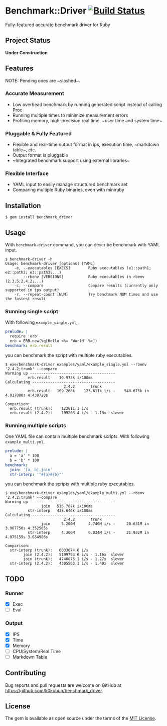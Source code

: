 # Benchmark::Driver [![Build Status](https://travis-ci.org/k0kubun/benchmark_driver.svg?branch=master)](https://travis-ci.org/k0kubun/benchmark_driver)

Fully-featured accurate benchmark driver for Ruby

## Project Status

**Under Construction**

## Features
NOTE: Pending ones are ~slashed~.

### Accurate Measurement

- Low overhead benchmark by running generated script instead of calling Proc
- Running multiple times to minimize measurement errors
- Profiling memory, high-precision real time, ~user time and system time~

### Pluggable & Fully Featured

- Flexible and real-time output format in ips, execution time, ~markdown table~, etc.
- Output format is pluggable
- ~Integrated benchmark support using external libraries~

### Flexible Interface

- YAML input to easily manage structured benchmark set
- Comparing multiple Ruby binaries, even with miniruby

## Installation

```
$ gem install benchmark_driver
```

## Usage

With `benchmark-driver` command, you can describe benchmark with YAML input.

```
$ benchmark-driver -h
Usage: benchmark-driver [options] [YAML]
    -e, --executables [EXECS]        Ruby executables (e1::path1; e2::path2; e3::path3;...)
        --rbenv [VERSIONS]           Ruby executables in rbenv (2.3.5;2.4.2;...)
    -c, --compare                    Compare results (currently only supported in ips output)
    -r, --repeat-count [NUM]         Try benchmark NUM times and use the fastest result
```

### Running single script

With following `example_single.yml`,

```yml
prelude: |
  require 'erb'
  erb = ERB.new(%q[Hello <%= 'World' %>])
benchmark: erb.result
```

you can benchmark the script with multiple ruby executables.

```
$ exe/benchmark-driver examples/yaml/example_single.yml --rbenv '2.4.2;trunk' --compare
Warming up --------------------------------------
          erb.result    10.973k i/100ms
Calculating -------------------------------------
                          2.4.2       trunk
          erb.result   109.268k    123.611k i/s -    548.675k in 4.017080s 4.438720s

Comparison:
  erb.result (trunk):    123611.1 i/s
  erb.result (2.4.2):    109268.4 i/s - 1.13x  slower
```

### Running multiple scripts

One YAML file can contain multiple benchmark scripts.
With following `example_multi.yml`,

```yml
prelude: |
  a = 'a' * 100
  b = 'b' * 100
benchmark:
  join: '[a, b].join'
  str-interp: '"#{a}#{b}"'
```

you can benchmark the scripts with multiple ruby executables.

```
$ exe/benchmark-driver examples/yaml/example_multi.yml --rbenv '2.4.2;trunk' --compare
Warming up --------------------------------------
                join   515.787k i/100ms
          str-interp   438.646k i/100ms
Calculating -------------------------------------
                          2.4.2       trunk
                join     5.200M      4.740M i/s -     20.631M in 3.967750s 4.352565s
          str-interp     4.306M      6.034M i/s -     21.932M in 4.075159s 3.634986s

Comparison:
  str-interp (trunk):   6033674.6 i/s
        join (2.4.2):   5199794.6 i/s - 1.16x  slower
        join (trunk):   4740075.1 i/s - 1.27x  slower
  str-interp (2.4.2):   4305563.1 i/s - 1.40x  slower
```

## TODO
### Runner
- [x] Exec
- [ ] Eval

### Output
- [x] IPS
- [x] Time
- [x] Memory
- [ ] CPU/System/Real Time
- [ ] Markdown Table

## Contributing

Bug reports and pull requests are welcome on GitHub at https://github.com/k0kubun/benchmark_driver.

## License

The gem is available as open source under the terms of the [MIT License](https://opensource.org/licenses/MIT).
